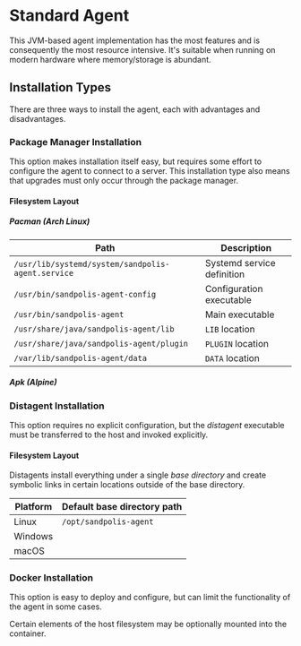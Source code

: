 # Standard Agent
This JVM-based agent implementation has the most features and is consequently
the most resource intensive. It's suitable when running on modern hardware where
memory/storage is abundant.

## Installation Types
There are three ways to install the agent, each with advantages and disadvantages.

### Package Manager Installation
This option makes installation itself easy, but requires some effort to configure
the agent to connect to a server. This installation type also means that upgrades
must only occur through the package manager.

#### Filesystem Layout
##### Pacman (Arch Linux)
| Path                                              | Description                |
|---------------------------------------------------|----------------------------|
| `/usr/lib/systemd/system/sandpolis-agent.service` | Systemd service definition |
| `/usr/bin/sandpolis-agent-config`                 | Configuration executable   |
| `/usr/bin/sandpolis-agent`                        | Main executable            |
| `/usr/share/java/sandpolis-agent/lib`             | `LIB` location             |
| `/usr/share/java/sandpolis-agent/plugin`          | `PLUGIN` location          |
| `/var/lib/sandpolis-agent/data`                   | `DATA` location            |

##### Apk (Alpine)

### Distagent Installation
This option requires no explicit configuration, but the _distagent_ executable
must be transferred to the host and invoked explicitly.

#### Filesystem Layout
Distagents install everything under a single _base directory_ and create symbolic
links in certain locations outside of the base directory.

| Platform | Default base directory path |
|----------|-----------------------------|
| Linux    | `/opt/sandpolis-agent`      |
| Windows  |                             |
| macOS    |                             |

### Docker Installation
This option is easy to deploy and configure, but can limit the functionality of
the agent in some cases.

Certain elements of the host filesystem may be optionally mounted into the container.
